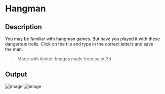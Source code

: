 # Hangman

## Description
You may be familiar with hangman games. But have you played it with these dangerous trolls.
Click on the tile and type in the correct letters and save the man.
> Made with tkinter. Images made from paint 3d

## Output
![image](https://user-images.githubusercontent.com/77882744/162020298-a785de1a-7378-4867-bc23-ff27de9b7eab.png)
![image](https://user-images.githubusercontent.com/77882744/162020495-2366a72e-2e19-4d7a-9318-109fe93e7043.png)
